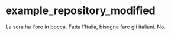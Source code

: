 # example_repository_modified

La sera ha l'oro in bocca. Fatta l'Italia, bisogna fare gli italiani. No.
